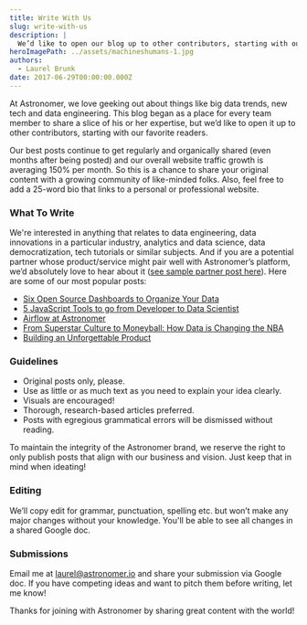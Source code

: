 ```yaml
---
title: Write With Us
slug: write-with-us
description: |
  We’d like to open our blog up to other contributors, starting with our favorite readers.
heroImagePath: ../assets/machineshumans-1.jpg
authors:
  - Laurel Brunk
date: 2017-06-29T00:00:00.000Z
---
```


At Astronomer, we love geeking out about things like big data trends, new tech and data engineering. This blog began as a place for every team member to share a slice of his or her expertise, but we’d like to open it up to other contributors, starting with our favorite readers.

Our best posts continue to get regularly and organically shared (even months after being posted) and our overall website traffic growth is averaging 150% per month. So this is a chance to share your original content with a growing community of like-minded folks. Also, feel free to add a 25-word bio that links to a personal or professional website.&nbsp;

### What To Write

We're interested in anything that relates to data engineering, data innovations in a particular industry, analytics and data science, data democratization, tech tutorials or similar subjects. And if you are a potential partner whose product/service might pair well with Astronomer’s platform, we’d absolutely love to hear about it ([see sample partner post here](https://www.astronomer.io/blog/6-dashboards-every-marketer-needs)). Here are some of our most popular posts:

- [Six Open Source Dashboards to Organize Your Data](https://www.astronomer.io/blog/six-open-source-dashboards)
- [5 JavaScript Tools to go from Developer to Data Scientist](https://www.astronomer.io/blog/5-javascript-tools-to-go-from-developer-to-data-scientist)
- [Airflow at Astronomer](https://www.astronomer.io/blog/airflow-at-astronomer)
- [From Superstar Culture to Moneyball: How Data is Changing the NBA](https://www.astronomer.io/blog/data-in-basketball)
- [Building an Unforgettable Product](https://www.astronomer.io/blog/building-an-unforgettable-product)

### Guidelines

- Original posts only, please. 
- Use as little or as much text as you need to explain your idea clearly.
- Visuals are encouraged!
- Thorough, research-based articles preferred.
- Posts with egregious grammatical errors will be dismissed without reading.

To maintain the integrity of the Astronomer brand, we reserve the right to only publish posts that align with our business and vision. Just keep that in mind when ideating!

### Editing

We’ll copy edit for grammar, punctuation, spelling etc. but won’t make any major changes without your knowledge. You'll be able to see all changes in a shared Google doc.&nbsp;

### Submissions

Email me at [laurel@astronomer.io](mailto:laurel@astronomer.io) and share your submission via Google doc. If you have competing ideas and want to pitch them before writing, let me know!&nbsp;

Thanks for joining with Astronomer by sharing great content with the world!


